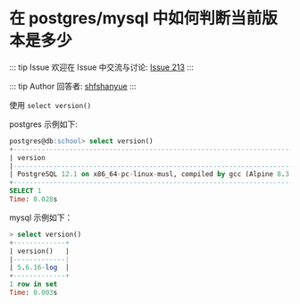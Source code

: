 # 在 postgres/mysql 中如何判断当前版本是多少



::: tip Issue 
 欢迎在 Issue 中交流与讨论: [Issue 213](https://github.com/shfshanyue/Daily-Question/issues/213) 
:::

::: tip Author 
回答者: [shfshanyue](https://github.com/shfshanyue) 
:::

使用 `select version()`

postgres 示例如下:

``` sql
postgres@db:school> select version()
+---------------------------------------------------------------------------------------+
| version                                                                               |
|---------------------------------------------------------------------------------------|
| PostgreSQL 12.1 on x86_64-pc-linux-musl, compiled by gcc (Alpine 8.3.0) 8.3.0, 64-bit |
+---------------------------------------------------------------------------------------+
SELECT 1
Time: 0.028s
```

mysql 示例如下：

``` sql
> select version()
+-------------+
| version()   |
|-------------|
| 5.6.16-log  |
+-------------+
1 row in set
Time: 0.003s
```